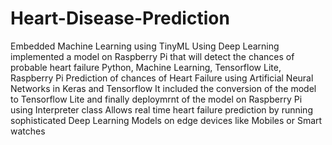 # Heart-Disease-Prediction
Embedded Machine Learning using TinyML
Using Deep Learning implemented a model on Raspberry Pi that will detect the chances of probable heart failure
Python, Machine Learning, Tensorflow Lite, Raspberry Pi
Prediction of chances of Heart Failure using Artificial Neural Networks in Keras and Tensorflow
It included the conversion of the model to Tensorflow Lite and finally deploymrnt of the model on Raspberry Pi using Interpreter class
Allows real time heart failure prediction by running sophisticated Deep Learning Models on edge devices like Mobiles or Smart watches 

